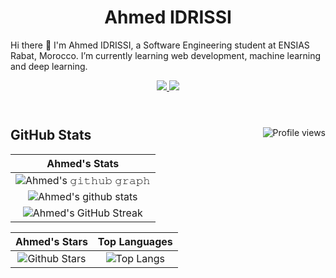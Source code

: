 <h1 align="center">
  <b>Ahmed IDRISSI</b>
</h1>

Hi there 👋 I'm Ahmed IDRISSI, a Software Engineering student at ENSIAS Rabat, Morocco. I’m currently learning web development, machine learning and deep learning.

<div align="center">
  <a href="https://www.linkedin.com/in/ahmed-idrissi-87508a249/" target="_blank">
    <img src="https://img.shields.io/badge/LinkedIn-0077B5?style=for-the-badge&logo=linkedin&logoColor=white" />
  </a>
  <a href="https://twitter.com/ahmedIdr02" target="_blank">
    <img src="https://img.shields.io/badge/Twitter-0077B5?style=for-the-badge&logo=twitter&logoColor=white" />
  </a>
</div>

<br>

<h1 align="center"></h1>

<a href="https://github.com/ahmedidrissi"><img src="https://gpvc.arturio.dev/ahmedidrissi" alt="Profile views" align='right'/></a>  

## GitHub Stats
<div align="center">

|                                                                     Ahmed's Stats                                                                     |
|:------------------------------------------------------------------------------------------------------------------------------------------------------:|
| ![Ahmed's 𝚐𝚒𝚝𝚑𝚞𝚋 𝚐𝚛𝚊𝚙𝚑](https://github-readme-activity-graph.cyclic.app/graph?username=ahmedidrissi&theme=github-dark&hide_border=true&area=true) |
| ![Ahmed's github stats](https://github-readme-stats.vercel.app/api?username=ahmedidrissi&show_icons=true&theme=github_dark)              | 
| ![Ahmed's GitHub Streak](https://github-readme-streak-stats.herokuapp.com/?user=ahmedidrissi&theme=github_dark)                    | 
    

|                                                                                                      Ahmed's Stars                                                                                                       |                                                           Top Languages                                                           |      
|:-------------------------------------------------------------------------------------------------------------------------------------------------------------------------------------------------------------------------:|:---------------------------------------------------------------------------------------------------------------------------------:|
| ![Github Stars](https://github-readme-stats.vercel.app/api?username=ahmedidrissi&show_icons=true&locale=en&count_private=true&hide_rank=true&custom_title=My%20GitHub%20Stats&disable_animations=true&theme=github_dark) | ![Top Langs](https://github-readme-stats.vercel.app/api/top-langs/?username=ahmedidrissi&langs_count=8&theme=github_dark&layout=compact&hide=html) |

</div>